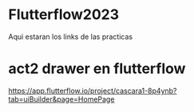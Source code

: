 # Flutterflow2023
Aqui estaran los links de las practicas

# act2 drawer en flutterflow
https://app.flutterflow.io/project/cascara1-8p4ynb?tab=uiBuilder&page=HomePage




